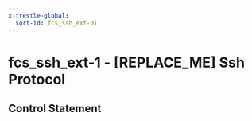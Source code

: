 ```yaml
---
x-trestle-global:
  sort-id: fcs_ssh_ext-01
---
```


# fcs_ssh_ext-1 - \[REPLACE_ME\] Ssh Protocol

## Control Statement
